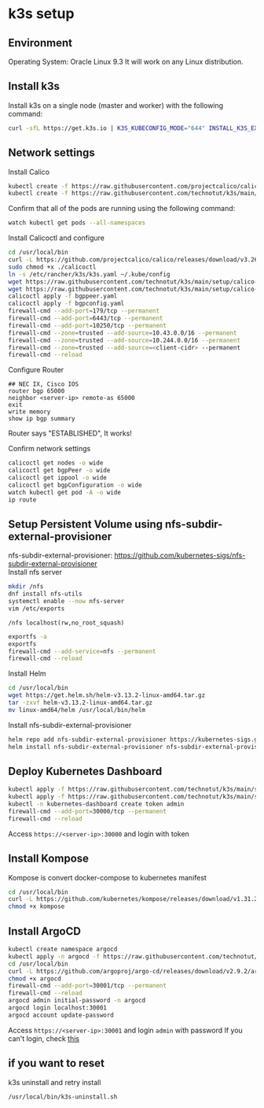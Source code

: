 # k3s setup
## Environment
Operating System: Oracle Linux 9.3
It will work on any Linux distribution.
## Install k3s
Install k3s on a single node (master and worker) with the following command:
```bash
curl -sfL https://get.k3s.io | K3S_KUBECONFIG_MODE="644" INSTALL_K3S_EXEC="--flannel-backend=none --cluster-cidr=10.244.0.0/16 --disable-network-policy --disable=traefik" sh -
```
## Network settings
Install Calico
```bash
kubectl create -f https://raw.githubusercontent.com/projectcalico/calico/v3.26.4/manifests/tigera-operator.yaml
kubectl create -f https://raw.githubusercontent.com/technotut/k3s/main/setup/calico-manifest/custom-resources.yaml
```
Confirm that all of the pods are running using the following command:
```bash
watch kubectl get pods --all-namespaces
```
Install Calicoctl and configure
```bash
cd /usr/local/bin
curl -L https://github.com/projectcalico/calico/releases/download/v3.26.4/calicoctl-linux-amd64 -o calicoctl
sudo chmod +x ./calicoctl
ln -s /etc/rancher/k3s/k3s.yaml ~/.kube/config
wget https://raw.githubusercontent.com/technotut/k3s/main/setup/calico-manifest/bgppeer.yaml
wget https://raw.githubusercontent.com/technotut/k3s/main/setup/calico-manifest/bgpconfig.yaml
calicoctl apply -f bgppeer.yaml
calicoctl apply -f bgpconfig.yaml
firewall-cmd --add-port=179/tcp --permanent
firewall-cmd --add-port=6443/tcp --permanent
firewall-cmd --add-port=10250/tcp --permanent
firewall-cmd --zone=trusted --add-source=10.43.0.0/16 --permanent
firewall-cmd --zone=trusted --add-source=10.244.0.0/16 --permanent
firewall-cmd --zone=trusted --add-source=<client-cidr> --permanent
firewall-cmd --reload
```
Configure Router
```
## NEC IX, Cisco IOS
router bgp 65000
neighbor <server-ip> remote-as 65000
exit
write memory
show ip bgp summary
```
Router says "ESTABLISHED", It works!

Confirm network settings
```bash
calicoctl get nodes -o wide
calicoctl get bgpPeer -o wide
calicoctl get ippool -o wide
calicoctl get bgpConfiguration -o wide
watch kubectl get pod -A -o wide
ip route
```

## Setup Persistent Volume using nfs-subdir-external-provisioner
nfs-subdir-external-provisioner: https://github.com/kubernetes-sigs/nfs-subdir-external-provisioner  
Install nfs server
```bash
mkdir /nfs
dnf install nfs-utils
systemctl enable --now nfs-server
vim /etc/exports
```
``` /etc/exports
/nfs localhost(rw,no_root_squash)
```
```bash
exportfs -a
exportfs
firewall-cmd --add-service=nfs --permanent
firewall-cmd --reload
```
Install Helm
```bash
cd /usr/local/bin
wget https://get.helm.sh/helm-v3.13.2-linux-amd64.tar.gz
tar -zxvf helm-v3.13.2-linux-amd64.tar.gz
mv linux-amd64/helm /usr/local/bin/helm 
```
Install nfs-subdir-external-provisioner
```bash
helm repo add nfs-subdir-external-provisioner https://kubernetes-sigs.github.io/nfs-subdir-external-provisioner/
helm install nfs-subdir-external-provisioner nfs-subdir-external-provisioner/nfs-subdir-external-provisioner --set nfs.server=localhost --set nfs.path=/nfs
```

## Deploy Kubernetes Dashboard
```bash
kubectl apply -f https://raw.githubusercontent.com/technotut/k3s/main/setup/dashboard/recommended.yaml
kubectl apply -f https://raw.githubusercontent.com/technotut/k3s/main/setup/dashboard/admin.yaml
kubectl -n kubernetes-dashboard create token admin
firewall-cmd --add-port=30000/tcp --permanent
firewall-cmd --reload
```
Access `https://<server-ip>:30000` and login with token

## Install Kompose
Kompose is convert docker-compose to kubernetes manifest
```bash
cd /usr/local/bin
curl -L https://github.com/kubernetes/kompose/releases/download/v1.31.2/kompose-linux-amd64 -o kompose
chmod +x kompose
```

## Install ArgoCD
```bash
kubectl create namespace argocd
kubectl apply -n argocd -f https://raw.githubusercontent.com/technotut/k3s/main/setup/argocd/install.yaml
cd /usr/local/bin
curl -L https://github.com/argoproj/argo-cd/releases/download/v2.9.2/argocd-linux-amd64 -o argocd
chmod +x argocd
firewall-cmd --add-port=30001/tcp --permanent
firewall-cmd --reload
argocd admin initial-password -n argocd
argocd login localhost:30001
argocd account update-password
```
Access `https://<server-ip>:30001` and login `admin` with password
If you can't login, check [this](https://github.com/argoproj/argo-cd/issues/10708)

## if you want to reset
k3s uninstall and retry install
```bash
/usr/local/bin/k3s-uninstall.sh
```